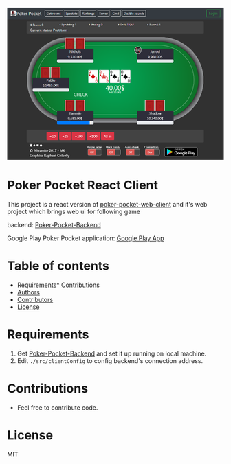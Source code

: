 ![poker_pocket_front_page](./images/poker_pocket_1.PNG)

# Poker Pocket React Client

This project is a react version of [poker-pocket-web-client](https://github.com/norkator/poker-pocket-web-client) and it's web project which brings web ui for following game

backend:
[Poker-Pocket-Backend](https://github.com/norkator/Poker-Pocket-Backend)

Google Play Poker Pocket
application: [Google Play App](https://play.google.com/store/apps/details?id=com.nitramite.pokerpocket)

Table of contents
=================

* [Requirements](#requirements)* [Contributions](#contributions)
* [Authors](#authors)
* [Contributors](#contributors)
* [License](#license)


Requirements
============

1. Get [Poker-Pocket-Backend](https://github.com/norkator/Poker-Pocket-Backend) and set it up running on local machine.
2. Edit `./src/clientConfig` to config backend's connection address.

Contributions
============

* Feel free to contribute code.


License
============
MIT
